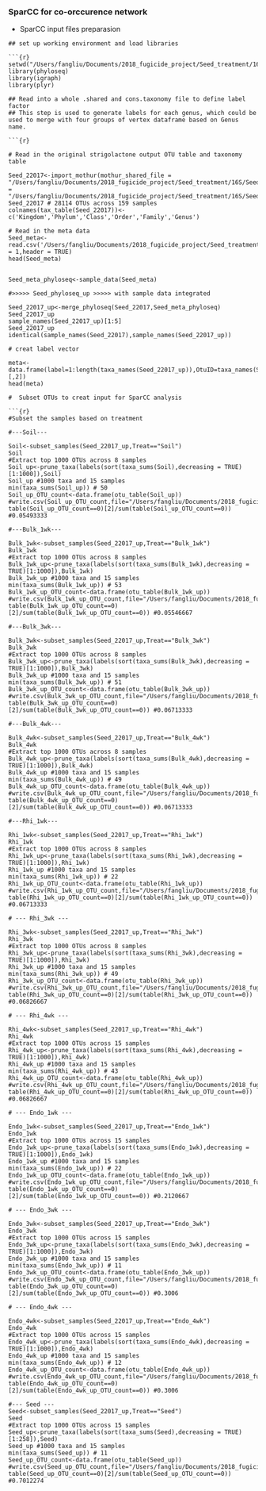 ### SparCC for co-orccurence network

* SparCC input files preparasion

```
## set up working environment and load libraries

```{r}
setwd("/Users/fangliu/Documents/2018_fugicide_project/Seed_treatment/16S/Seed_16S_Community_analysis/SparCC")
library(phyloseq)
library(igraph)
library(plyr)

## Read into a whole .shared and cons.taxonomy file to define label factor 
## This step is used to generate labels for each genus, which could be used to merge with four groups of vertex dataframe based on Genus name.

```{r}

# Read in the original strigolactone output OTU table and taxonomy table

Seed_22017<-import_mothur(mothur_shared_file = "/Users/fangliu/Documents/2018_fugicide_project/Seed_treatment/16S/Seed_16S_Community_analysis/rarefaction_22017/Seed.trim.contigs.good.unique.good.filter.unique.precluster.pick.pick.opti_mcc.0.03.subsample.0.03.pick.shared",mothur_constaxonomy_file = "/Users/fangliu/Documents/2018_fugicide_project/Seed_treatment/16S/Seed_16S_Community_analysis/rarefaction_22017/Seed.trim.contigs.good.unique.good.filter.unique.precluster.pick.pick.opti_mcc.0.03.subsample.0.03.cons.taxonomy")
Seed_22017 # 28114 OTUs across 159 samples
colnames(tax_table(Seed_22017))<-c('Kingdom','Phylum','Class','Order','Family','Genus')

# Read in the meta data
Seed_meta<-read.csv('/Users/fangliu/Documents/2018_fugicide_project/Seed_treatment/16S/Seed_16S_Community_analysis/Seed_meta.csv',row.names = 1,header = TRUE)
head(Seed_meta)


Seed_meta_phyloseq<-sample_data(Seed_meta)

#>>>>> Seed_phyloseq_up >>>>> with sample data integrated

Seed_22017_up<-merge_phyloseq(Seed_22017,Seed_meta_phyloseq)
Seed_22017_up
sample_names(Seed_22017_up)[1:5]
Seed_22017_up
identical(sample_names(Seed_22017),sample_names(Seed_22017_up))

# creat label vector

meta<-data.frame(label=1:length(taxa_names(Seed_22017_up)),OtuID=taxa_names(Seed_22017_up),Phylum=tax_table(Seed_22017_up)[,2])
head(meta)

#  Subset OTUs to creat input for SparCC analysis

```{r}
#Subset the samples based on treatment

#---Soil---

Soil<-subset_samples(Seed_22017_up,Treat=="Soil")
Soil
#Extract top 1000 OTUs across 8 samples
Soil_up<-prune_taxa(labels(sort(taxa_sums(Soil),decreasing = TRUE)[1:1000]),Soil)
Soil_up #1000 taxa and 15 samples
min(taxa_sums(Soil_up)) # 50
Soil_up_OTU_count<-data.frame(otu_table(Soil_up))
#write.csv(Soil_up_OTU_count,file="/Users/fangliu/Documents/2018_fugicide_project/Seed_treatment/16S/Seed_16S_Community_analysis/SparCC/Soil_up_OTU_count.csv")
table(Soil_up_OTU_count==0)[2]/sum(table(Soil_up_OTU_count==0)) #0.05493333

#---Bulk_1wk---

Bulk_1wk<-subset_samples(Seed_22017_up,Treat=="Bulk_1wk")
Bulk_1wk
#Extract top 1000 OTUs across 8 samples
Bulk_1wk_up<-prune_taxa(labels(sort(taxa_sums(Bulk_1wk),decreasing = TRUE)[1:1000]),Bulk_1wk)
Bulk_1wk_up #1000 taxa and 15 samples
min(taxa_sums(Bulk_1wk_up)) # 53
Bulk_1wk_up_OTU_count<-data.frame(otu_table(Bulk_1wk_up))
#write.csv(Bulk_1wk_up_OTU_count,file="/Users/fangliu/Documents/2018_fugicide_project/Seed_treatment/16S/Seed_16S_Community_analysis/SparCC/Bulk_1wk_up_OTU_count.csv")
table(Bulk_1wk_up_OTU_count==0)[2]/sum(table(Bulk_1wk_up_OTU_count==0)) #0.05546667

#---Bulk_3wk---

Bulk_3wk<-subset_samples(Seed_22017_up,Treat=="Bulk_3wk")
Bulk_3wk
#Extract top 1000 OTUs across 8 samples
Bulk_3wk_up<-prune_taxa(labels(sort(taxa_sums(Bulk_3wk),decreasing = TRUE)[1:1000]),Bulk_3wk)
Bulk_3wk_up #1000 taxa and 15 samples
min(taxa_sums(Bulk_3wk_up)) # 51
Bulk_3wk_up_OTU_count<-data.frame(otu_table(Bulk_3wk_up))
#write.csv(Bulk_3wk_up_OTU_count,file="/Users/fangliu/Documents/2018_fugicide_project/Seed_treatment/16S/Seed_16S_Community_analysis/SparCC/Bulk_3wk_up_OTU_count.csv")
table(Bulk_3wk_up_OTU_count==0)[2]/sum(table(Bulk_3wk_up_OTU_count==0)) #0.06713333

#---Bulk_4wk---

Bulk_4wk<-subset_samples(Seed_22017_up,Treat=="Bulk_4wk")
Bulk_4wk
#Extract top 1000 OTUs across 8 samples
Bulk_4wk_up<-prune_taxa(labels(sort(taxa_sums(Bulk_4wk),decreasing = TRUE)[1:1000]),Bulk_4wk)
Bulk_4wk_up #1000 taxa and 15 samples
min(taxa_sums(Bulk_4wk_up)) # 49
Bulk_4wk_up_OTU_count<-data.frame(otu_table(Bulk_4wk_up))
#write.csv(Bulk_4wk_up_OTU_count,file="/Users/fangliu/Documents/2018_fugicide_project/Seed_treatment/16S/Seed_16S_Community_analysis/SparCC/Bulk_4wk_up_OTU_count.csv")
table(Bulk_4wk_up_OTU_count==0)[2]/sum(table(Bulk_4wk_up_OTU_count==0)) #0.06713333

#---Rhi_1wk---

Rhi_1wk<-subset_samples(Seed_22017_up,Treat=="Rhi_1wk")
Rhi_1wk
#Extract top 1000 OTUs across 8 samples
Rhi_1wk_up<-prune_taxa(labels(sort(taxa_sums(Rhi_1wk),decreasing = TRUE)[1:1000]),Rhi_1wk)
Rhi_1wk_up #1000 taxa and 15 samples
min(taxa_sums(Rhi_1wk_up)) # 22
Rhi_1wk_up_OTU_count<-data.frame(otu_table(Rhi_1wk_up))
#write.csv(Rhi_1wk_up_OTU_count,file="/Users/fangliu/Documents/2018_fugicide_project/Seed_treatment/16S/Seed_16S_Community_analysis/SparCC/Rhi_1wk_up_OTU_count.csv")
table(Rhi_1wk_up_OTU_count==0)[2]/sum(table(Rhi_1wk_up_OTU_count==0)) #0.06713333

# --- Rhi_3wk ---

Rhi_3wk<-subset_samples(Seed_22017_up,Treat=="Rhi_3wk")
Rhi_3wk
#Extract top 1000 OTUs across 8 samples
Rhi_3wk_up<-prune_taxa(labels(sort(taxa_sums(Rhi_3wk),decreasing = TRUE)[1:1000]),Rhi_3wk)
Rhi_3wk_up #1000 taxa and 15 samples
min(taxa_sums(Rhi_3wk_up)) # 49
Rhi_3wk_up_OTU_count<-data.frame(otu_table(Rhi_3wk_up))
#write.csv(Rhi_3wk_up_OTU_count,file="/Users/fangliu/Documents/2018_fugicide_project/Seed_treatment/16S/Seed_16S_Community_analysis/SparCC/Rhi_3wk_up_OTU_count.csv")
table(Rhi_3wk_up_OTU_count==0)[2]/sum(table(Rhi_3wk_up_OTU_count==0)) #0.06826667 

# --- Rhi_4wk ---

Rhi_4wk<-subset_samples(Seed_22017_up,Treat=="Rhi_4wk")
Rhi_4wk
#Extract top 1000 OTUs across 15 samples
Rhi_4wk_up<-prune_taxa(labels(sort(taxa_sums(Rhi_4wk),decreasing = TRUE)[1:1000]),Rhi_4wk)
Rhi_4wk_up #1000 taxa and 15 samples
min(taxa_sums(Rhi_4wk_up)) # 43
Rhi_4wk_up_OTU_count<-data.frame(otu_table(Rhi_4wk_up))
#write.csv(Rhi_4wk_up_OTU_count,file="/Users/fangliu/Documents/2018_fugicide_project/Seed_treatment/16S/Seed_16S_Community_analysis/SparCC/Rhi_4wk_up_OTU_count.csv")
table(Rhi_4wk_up_OTU_count==0)[2]/sum(table(Rhi_4wk_up_OTU_count==0)) #0.06826667

# --- Endo_1wk ---

Endo_1wk<-subset_samples(Seed_22017_up,Treat=="Endo_1wk")
Endo_1wk
#Extract top 1000 OTUs across 15 samples
Endo_1wk_up<-prune_taxa(labels(sort(taxa_sums(Endo_1wk),decreasing = TRUE)[1:1000]),Endo_1wk)
Endo_1wk_up #1000 taxa and 15 samples
min(taxa_sums(Endo_1wk_up)) # 22
Endo_1wk_up_OTU_count<-data.frame(otu_table(Endo_1wk_up))
#write.csv(Endo_1wk_up_OTU_count,file="/Users/fangliu/Documents/2018_fugicide_project/Seed_treatment/16S/Seed_16S_Community_analysis/SparCC/Endo_1wk_up_OTU_count.csv")
table(Endo_1wk_up_OTU_count==0)[2]/sum(table(Endo_1wk_up_OTU_count==0)) #0.2120667

# --- Endo_3wk ---

Endo_3wk<-subset_samples(Seed_22017_up,Treat=="Endo_3wk")
Endo_3wk
#Extract top 1000 OTUs across 15 samples
Endo_3wk_up<-prune_taxa(labels(sort(taxa_sums(Endo_3wk),decreasing = TRUE)[1:1000]),Endo_3wk)
Endo_3wk_up #1000 taxa and 15 samples
min(taxa_sums(Endo_3wk_up)) # 11
Endo_3wk_up_OTU_count<-data.frame(otu_table(Endo_3wk_up))
#write.csv(Endo_3wk_up_OTU_count,file="/Users/fangliu/Documents/2018_fugicide_project/Seed_treatment/16S/Seed_16S_Community_analysis/SparCC/Endo_3wk_up_OTU_count.csv")
table(Endo_3wk_up_OTU_count==0)[2]/sum(table(Endo_3wk_up_OTU_count==0)) #0.3006

# --- Endo_4wk ---

Endo_4wk<-subset_samples(Seed_22017_up,Treat=="Endo_4wk")
Endo_4wk
#Extract top 1000 OTUs across 15 samples
Endo_4wk_up<-prune_taxa(labels(sort(taxa_sums(Endo_4wk),decreasing = TRUE)[1:1000]),Endo_4wk)
Endo_4wk_up #1000 taxa and 15 samples
min(taxa_sums(Endo_4wk_up)) # 12
Endo_4wk_up_OTU_count<-data.frame(otu_table(Endo_4wk_up))
#write.csv(Endo_4wk_up_OTU_count,file="/Users/fangliu/Documents/2018_fugicide_project/Seed_treatment/16S/Seed_16S_Community_analysis/SparCC/Endo_4wk_up_OTU_count.csv")
table(Endo_4wk_up_OTU_count==0)[2]/sum(table(Endo_4wk_up_OTU_count==0)) #0.3006

#--- Seed ---
Seed<-subset_samples(Seed_22017_up,Treat=="Seed")
Seed
#Extract top 1000 OTUs across 15 samples
Seed_up<-prune_taxa(labels(sort(taxa_sums(Seed),decreasing = TRUE)[1:258]),Seed)
Seed_up #1000 taxa and 15 samples
min(taxa_sums(Seed_up)) # 11
Seed_up_OTU_count<-data.frame(otu_table(Seed_up))
#write.csv(Seed_up_OTU_count,file="/Users/fangliu/Documents/2018_fugicide_project/Seed_treatment/16S/Seed_16S_Community_analysis/SparCC/Seed_up_OTU_count.csv")
table(Seed_up_OTU_count==0)[2]/sum(table(Seed_up_OTU_count==0)) #0.7012274
```

